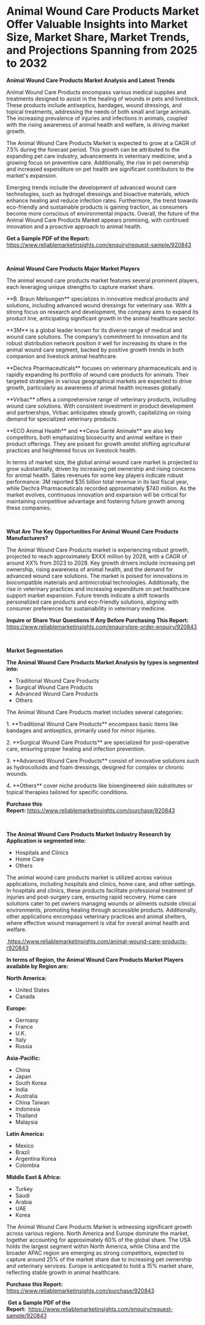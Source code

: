 <p><h1>Animal Wound Care Products Market Offer Valuable Insights into Market Size, Market Share, Market Trends, and Projections Spanning from 2025 to 2032</h1></p><p><strong>Animal Wound Care Products Market Analysis and Latest Trends</strong></p>
<p><p>Animal Wound Care Products encompass various medical supplies and treatments designed to assist in the healing of wounds in pets and livestock. These products include antiseptics, bandages, wound dressings, and topical treatments, addressing the needs of both small and large animals. The increasing prevalence of injuries and infections in animals, coupled with the rising awareness of animal health and welfare, is driving market growth.</p><p>The Animal Wound Care Products Market is expected to grow at a CAGR of 7.5% during the forecast period. This growth can be attributed to the expanding pet care industry, advancements in veterinary medicine, and a growing focus on preventive care. Additionally, the rise in pet ownership and increased expenditure on pet health are significant contributors to the market's expansion. </p><p>Emerging trends include the development of advanced wound care technologies, such as hydrogel dressings and bioactive materials, which enhance healing and reduce infection rates. Furthermore, the trend towards eco-friendly and sustainable products is gaining traction, as consumers become more conscious of environmental impacts. Overall, the future of the Animal Wound Care Products Market appears promising, with continued innovation and a proactive approach to animal health.</p></p>
<p><strong>Get a Sample PDF of the Report:&nbsp;</strong> <a href="https://www.reliablemarketinsights.com/enquiry/request-sample/920843?utm_campaign=2983&utm_medium=2&utm_source=Github&utm_content=ia&utm_term=17042025&utm_id=animal-wound-care-products">https://www.reliablemarketinsights.com/enquiry/request-sample/920843</a></p>
<p>&nbsp;</p>
<p><strong>Animal Wound Care Products Major Market Players</strong></p>
<p><p>The animal wound care products market features several prominent players, each leveraging unique strengths to capture market share. </p><p>**B. Braun Melsungen** specializes in innovative medical products and solutions, including advanced wound dressings for veterinary use. With a strong focus on research and development, the company aims to expand its product line, anticipating significant growth in the animal healthcare sector.</p><p>**3M** is a global leader known for its diverse range of medical and wound care solutions. The company’s commitment to innovation and its robust distribution network position it well for increasing its share in the animal wound care segment, backed by positive growth trends in both companion and livestock animal healthcare.</p><p>**Dechra Pharmaceuticals** focuses on veterinary pharmaceuticals and is rapidly expanding its portfolio of wound care products for animals. Their targeted strategies in various geographical markets are expected to drive growth, particularly as awareness of animal health increases globally.</p><p>**Virbac** offers a comprehensive range of veterinary products, including wound care solutions. With consistent investment in product development and partnerships, Virbac anticipates steady growth, capitalizing on rising demand for specialized veterinary products.</p><p>**ECO Animal Health** and **Ceva Santé Animale** are also key competitors, both emphasizing biosecurity and animal welfare in their product offerings. They are poised for growth amidst shifting agricultural practices and heightened focus on livestock health.</p><p>In terms of market size, the global animal wound care market is projected to grow substantially, driven by increasing pet ownership and rising concerns for animal health. Sales revenues for some key players indicate robust performance: 3M reported $35 billion total revenue in its last fiscal year, while Dechra Pharmaceuticals recorded approximately $740 million. As the market evolves, continuous innovation and expansion will be critical for maintaining competitive advantage and fostering future growth among these companies.</p></p>
<p>&nbsp;</p>
<p><strong>What Are The Key Opportunities For Animal Wound Care Products Manufacturers?</strong></p>
<p><p>The Animal Wound Care Products market is experiencing robust growth, projected to reach approximately $XXX million by 2028, with a CAGR of around XX% from 2023 to 2028. Key growth drivers include increasing pet ownership, rising awareness of animal health, and the demand for advanced wound care solutions. The market is poised for innovations in biocompatible materials and antimicrobial technologies. Additionally, the rise in veterinary practices and increasing expenditure on pet healthcare support market expansion. Future trends indicate a shift towards personalized care products and eco-friendly solutions, aligning with consumer preferences for sustainability in veterinary medicine.</p></p>
<p><strong>Inquire or Share Your Questions If Any Before Purchasing This Report:</strong> <a href="https://www.reliablemarketinsights.com/enquiry/pre-order-enquiry/920843?utm_campaign=2983&utm_medium=2&utm_source=Github&utm_content=ia&utm_term=17042025&utm_id=animal-wound-care-products">https://www.reliablemarketinsights.com/enquiry/pre-order-enquiry/920843</a></p>
<p>&nbsp;</p>
<p><strong>Market Segmentation</strong></p>
<p><strong>The Animal Wound Care Products Market Analysis by types is segmented into:</strong></p>
<p><ul><li>Traditional Wound Care Products</li><li>Surgical Wound Care Products</li><li>Advanced Wound Care Products</li><li>Others</li></ul></p>
<p><p>The Animal Wound Care Products market includes several categories: </p><p>1. **Traditional Wound Care Products** encompass basic items like bandages and antiseptics, primarily used for minor injuries. </p><p>2. **Surgical Wound Care Products** are specialized for post-operative care, ensuring proper healing and infection prevention. </p><p>3. **Advanced Wound Care Products** consist of innovative solutions such as hydrocolloids and foam dressings, designed for complex or chronic wounds. </p><p>4. **Others** cover niche products like bioengineered skin substitutes or topical therapies tailored for specific conditions.</p></p>
<p><strong>Purchase this Report:&nbsp;</strong><a href="https://www.reliablemarketinsights.com/purchase/920843?utm_campaign=2983&utm_medium=2&utm_source=Github&utm_content=ia&utm_term=17042025&utm_id=animal-wound-care-products">https://www.reliablemarketinsights.com/purchase/920843</a></p>
<p>&nbsp;</p>
<p><strong>The Animal Wound Care Products Market Industry Research by Application is segmented into:</strong></p>
<p><ul><li>Hospitals and Clinics</li><li>Home Care</li><li>Others</li></ul></p>
<p><p>The animal wound care products market is utilized across various applications, including hospitals and clinics, home care, and other settings. In hospitals and clinics, these products facilitate professional treatment of injuries and post-surgery care, ensuring rapid recovery. Home care solutions cater to pet owners managing wounds or ailments outside clinical environments, promoting healing through accessible products. Additionally, other applications encompass veterinary practices and animal shelters, where effective wound management is vital for overall animal health and welfare.</p></p>
<p><a href="https://www.reliablemarketinsights.com/animal-wound-care-products-r920843?utm_campaign=2983&utm_medium=2&utm_source=Github&utm_content=ia&utm_term=17042025&utm_id=animal-wound-care-products">&nbsp;https://www.reliablemarketinsights.com/animal-wound-care-products-r920843</a></p>
<p><strong>In terms of Region, the Animal Wound Care Products Market Players available by Region are:</strong></p>
<p>
    <p> <strong> North America: </strong>
        <ul>
            <li>United States</li>
            <li>Canada</li>
        </ul>
        </p> 
    <p> <strong> Europe: </strong>
        <ul>
            <li>Germany</li>
            <li>France</li>
            <li>U.K.</li>
            <li>Italy</li>
            <li>Russia</li>
        </ul>
        </p> 
    <p> <strong> Asia-Pacific: </strong>
        <ul>
            <li>China</li>
            <li>Japan</li>
            <li>South Korea</li>
            <li>India</li>
            <li>Australia</li>
            <li>China Taiwan</li>
            <li>Indonesia</li>
            <li>Thailand</li>
            <li>Malaysia</li>
        </ul>
        </p> 
    <p> <strong> Latin America: </strong>
        <ul>
            <li>Mexico</li>
            <li>Brazil</li>
            <li>Argentina Korea</li>
            <li>Colombia</li>
        </ul>
        </p> 
    <p> <strong> Middle East & Africa: </strong>
        <ul>
            <li>Turkey</li>
            <li>Saudi</li>
            <li>Arabia</li>
            <li>UAE</li>
            <li>Korea</li>
        </ul>
    </p>
    </p>
<p><p>The Animal Wound Care Products Market is witnessing significant growth across various regions. North America and Europe dominate the market, together accounting for approximately 60% of the global share. The USA holds the largest segment within North America, while China and the broader APAC region are emerging as strong competitors, expected to capture around 25% of the market share due to increasing pet ownership and veterinary services. Europe is anticipated to hold a 15% market share, reflecting stable growth in animal healthcare.</p></p>
<p><strong>Purchase this Report: </strong><a href="https://www.reliablemarketinsights.com/purchase/920843?utm_campaign=2983&utm_medium=2&utm_source=Github&utm_content=ia&utm_term=17042025&utm_id=animal-wound-care-products">https://www.reliablemarketinsights.com/purchase/920843</a></p>
<p>&nbsp;<strong>Get a Sample PDF of the Report:&nbsp;&nbsp;</strong><a href="https://www.reliablemarketinsights.com/enquiry/request-sample/920843?utm_campaign=2983&utm_medium=2&utm_source=Github&utm_content=ia&utm_term=17042025&utm_id=animal-wound-care-products">https://www.reliablemarketinsights.com/enquiry/request-sample/920843</a></p>
<p><strong></strong></p>
<p><p></p><p></p><p></p></p>